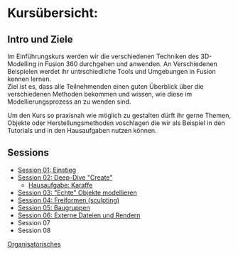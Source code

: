# Kursübersicht:

## Intro und Ziele

Im Einführungskurs werden wir die verschiedenen Techniken des 3D-Modelling in Fusion 360 durchgehen und anwenden. 
An Verschiedenen Beispielen werdet ihr untrschiedliche Tools und Umgebungen in Fusion kennen lernen.  
Ziel ist es, dass alle Teilnehmenden einen guten Überblick über die verschiedenen Methoden bekommen und wissen, wie diese im Modellierungsprozess an zu wenden sind.  

Um den Kurs so praxisnah wie möglich zu gestalten dürft ihr gerne Themen, Objekte oder Herstellungsmethoden voschlagen die wir als Beispiel in den Tutorials und in den Hausaufgaben nutzen können. 

## Sessions

- [Session 01: Einstieg](CAD1/CAD1_Session01.md)  
- [Session 02: Deep-Dive "Create"](CAD1/CAD1_Session02.md)  
  - [Hausaufgabe: Karaffe](CAD1/CAD1_Session02?id=hausaufgabe)  
- [Session 03: "Echte" Objekte modellieren](CAD1/CAD1_Session03.md)  
- [Session 04: Freiformen (sculpting)](CAD1/CAD1_Session04.md)  
- [Session 05: Baugruppen](CAD1/CAD1_Session05.md)  
- [Session 06: Externe Dateien und Rendern](CAD1/CAD1_Session06.md)  
- Session 07  
- Session 08  



[Organisatorisches](../Orga/Organisatorisches.md ':include')

